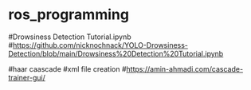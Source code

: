 # ros_programming

#Drowsiness Detection Tutorial.ipynb
#https://github.com/nicknochnack/YOLO-Drowsiness-Detection/blob/main/Drowsiness%20Detection%20Tutorial.ipynb

#haar caascade
#xml file creation
#https://amin-ahmadi.com/cascade-trainer-gui/





